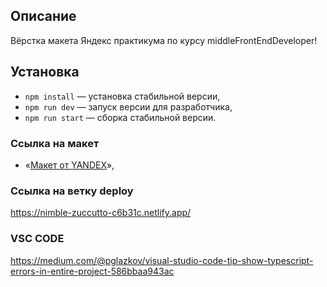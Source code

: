 ## Описание

Вёрстка макета Яндекс практикума по курсу middleFrontEndDeveloper!

## Установка

- `npm install` — установка стабильной версии,
- `npm run dev` — запуск версии для разработчика,
- `npm run start` — сборка стабильной версии.

### **Ссылка на макет**

- «[Макет от YANDEX](https://www.figma.com/file/jF5fFFzgGOxQeB4CmKWTiE/Chat_external_link?node-id=0%3A1)»,

### **Ссылка на ветку deploy**

https://nimble-zuccutto-c6b31c.netlify.app/

### **VSC CODE**

https://medium.com/@pglazkov/visual-studio-code-tip-show-typescript-errors-in-entire-project-586bbaa943ac
